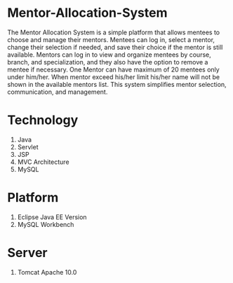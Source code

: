 # Mentor-Allocation-System

The Mentor Allocation System is a simple platform that allows mentees to choose and manage their mentors. Mentees can log in, select a mentor, change their selection if needed, and save their choice if the mentor is still available. Mentors can log in to view and organize mentees by course, branch, and specialization, and they also have the option to remove a mentee if necessary. One Mentor can have maximum of 20 mentees only under him/her. When mentor exceed his/her limit his/her name will not be shown in the available mentors list. This system simplifies mentor selection, communication, and management. 

# Technology 

1. Java
2. Servlet
3. JSP
4. MVC Architecture
5. MySQL

# Platform

1. Eclipse Java EE Version
2. MySQL Workbench

# Server

1. Tomcat Apache 10.0
